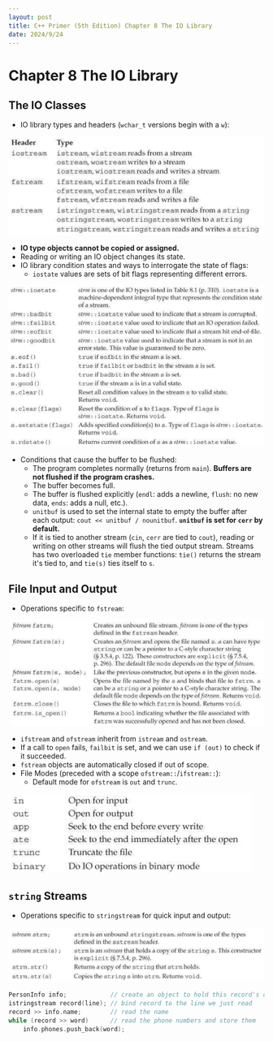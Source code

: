 ```yaml
---
layout: post
title: C++ Primer (5th Edition) Chapter 8 The IO Library
date: 2024/9/24
---
```


# Chapter 8 The IO Library

## The IO Classes

- IO library types and headers (`wchar_t` versions begin with a `w`):

<img src="./attachments/Pasted image 20240923234256.png">

- **IO type objects cannot be copied or assigned.**
- Reading or writing an IO object changes its state.
- IO library condition states and ways to interrogate the state of flags:
	- `iostate` values are sets of bit flags representing different errors.

<img src="./attachments/Pasted image 20240923234644.png">

- Conditions that cause the buffer to be flushed:
	- The program completes normally (returns from `main`). **Buffers are not flushed if the program crashes.**
	- The buffer becomes full.
	- The buffer is flushed explicitly (`endl`: adds a newline, `flush`: no new data, `ends`: adds a null, etc.).
	- `unitbuf` is used to set the internal state to empty the buffer after each output: `cout << unitbuf / nounitbuf`. **`unitbuf` is set for `cerr` by default.**
	- If it is tied to another stream (`cin`, `cerr` are tied to `cout`), reading or writing on other streams will flush the tied output stream. Streams has two overloaded `tie` member functions: `tie()` returns the stream it's tied to, and `tie(s)` ties itself to `s`.

## File Input and Output

- Operations specific to `fstream`:

<img src="./attachments/Pasted image 20240924162822.png">

- `ifstream` and `ofstream` inherit from `istream` and `ostream`.
- If a call to `open` fails, `failbit` is set, and we can use `if (out)` to check if it succeeded.
- `fstream` objects are automatically closed if out of scope.
- File Modes (preceded with a scope `ofstream::`/`ifstream::`):
    - Default mode for `ofstream` is `out` and `trunc`.

<img src="./attachments/Pasted image 20240924162844.png">

## `string` Streams

- Operations specific to `stringstream` for quick input and output:

<img src="./attachments/Pasted image 20240924162901.png">

```cpp
PersonInfo info;            // create an object to hold this record's data 
istringstream record(line); // bind record to the line we just read 
record >> info.name;        // read the name
while (record >> word)      // read the phone numbers and store them
    info.phones.push_back(word);
```

